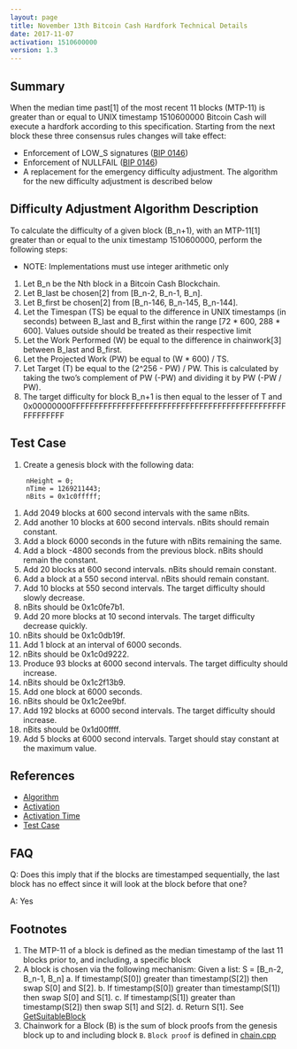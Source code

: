 ```yaml
---
layout: page
title: November 13th Bitcoin Cash Hardfork Technical Details
date: 2017-11-07
activation: 1510600000
version: 1.3
---
```


## Summary
 
When the median time past[1] of the most recent 11 blocks (MTP-11) is greater than or equal to UNIX timestamp 1510600000 Bitcoin Cash will execute a hardfork according to this specification. Starting from the next block these three consensus rules changes will take effect:

* Enforcement of LOW_S signatures ([BIP 0146](https://github.com/bitcoin/bips/blob/master/bip-0146.mediawiki#low_s))
* Enforcement of NULLFAIL ([BIP 0146](https://github.com/bitcoin/bips/blob/master/bip-0146.mediawiki#nullfail))
* A replacement for the emergency difficulty adjustment. The algorithm for the new difficulty adjustment is described below

## Difficulty Adjustment Algorithm Description

To calculate the difficulty of a given block (B_n+1), with an MTP-11[1] greater than or equal to the unix timestamp 1510600000, perform the following steps:

* NOTE: Implementations must use integer arithmetic only

1. Let B_n be the Nth block in a Bitcoin Cash Blockchain.
1. Let B_last be chosen[2] from [B_n-2, B_n-1, B_n].
1. Let B_first be chosen[2] from [B_n-146, B_n-145, B_n-144].
1. Let the Timespan (TS) be equal to the difference in UNIX timestamps (in seconds) between B_last and B_first within the range [72 * 600, 288 * 600].  Values outside should be treated as their respective limit
1. Let the Work Performed (W) be equal to the difference in chainwork[3] between B_last  and B_first.
1. Let the Projected Work (PW) be equal to (W * 600) / TS.
1. Let Target (T) be equal to the (2^256 - PW) / PW.  This is calculated by taking the two’s complement of PW (-PW) and dividing it by PW (-PW / PW).
1. The target difficulty for block B_n+1 is then equal to the lesser of T and 0x00000000FFFFFFFFFFFFFFFFFFFFFFFFFFFFFFFFFFFFFFFFFFFFFFFFFFFFFFFF

## Test Case

1. Create a genesis block with the following data:

```
    nHeight = 0;
    nTime = 1269211443;
    nBits = 0x1c0fffff;
```

1. Add 2049 blocks at 600 second intervals with the same nBits.
1. Add another 10 blocks at 600 second intervals.  nBits should remain constant.
1. Add a block 6000 seconds in the future with nBits remaining the same.
1. Add a block -4800 seconds from the previous block.  nBits should remain the constant.
1. Add 20 blocks at 600 second intervals.  nBits should remain constant.
1. Add a block at a 550 second interval. nBits should remain constant.
1. Add 10 blocks at 550 second intervals. The target difficulty should slowly decrease.
1. nBits should be 0x1c0fe7b1.
1. Add 20 more blocks at 10 second intervals.  The target difficulty decrease quickly.
1. nBits should be 0x1c0db19f.
1. Add 1 block at an interval of 6000 seconds.
1. nBits should be 0x1c0d9222.
1. Produce 93 blocks at 6000 second intervals. The target difficulty should increase.
1. nBits should be 0x1c2f13b9.
1. Add one block at 6000 seconds.
1. nBits should be 0x1c2ee9bf.
1. Add 192 blocks at 6000 second intervals.  The target difficulty should increase.
1. nBits should be 0x1d00ffff.
1. Add 5 blocks at 6000 second intervals.  Target should stay constant at the maximum value.

## References

 - [Algorithm](https://github.com/Bitcoin-ABC/bitcoin-abc/commit/be51cf295c239ff6395a0aa67a3e13906aca9cb2)
 - [Activation](https://github.com/Bitcoin-ABC/bitcoin-abc/commit/18dc8bb907091d69f4887560ab2e4cfbc19bae77)
 - [Activation Time](https://github.com/Bitcoin-ABC/bitcoin-abc/commit/8eed7939c72781a812fdf3fb8c36d4e3a428d268)
 - [Test Case](https://github.com/Bitcoin-ABC/bitcoin-abc/blob/d8eac91f8d16716eed0ad11ccac420122280bb13/src/test/pow_tests.cpp#L193)

FAQ
---
Q: Does this imply that if the blocks are timestamped sequentially, the last block has no effect since it will look at the block before that one?

A: Yes

Footnotes
---------
1. The MTP-11 of a block is defined as the median timestamp of the last 11 blocks prior to, and including, a specific block
2. A block is chosen via the following mechanism:
   Given a list: S = [B_n-2, B_n-1, B_n]
   a. If timestamp(S[0]) greater than timestamp(S[2]) then swap S[0] and S[2].
   b. If timestamp(S[0]) greater than timestamp(S[1]) then swap S[0] and S[1].
   c. If timestamp(S[1]) greater than timestamp(S[2]) then swap S[1] and S[2].
   d. Return S[1].
   See [GetSuitableBlock](https://github.com/Bitcoin-ABC/bitcoin-abc/commit/be51cf295c239ff6395a0aa67a3e13906aca9cb2#diff-ba91592f703a9d0badf94e67144bc0aaR208)
3. Chainwork for a Block (B) is the sum of block proofs from the genesis block up to and including block `B`.  `Block proof` is defined in [chain.cpp](https://github.com/Bitcoin-ABC/bitcoin-abc/blob/d8eac91f8d16716eed0ad11ccac420122280bb13/src/chain.cpp#L132)
